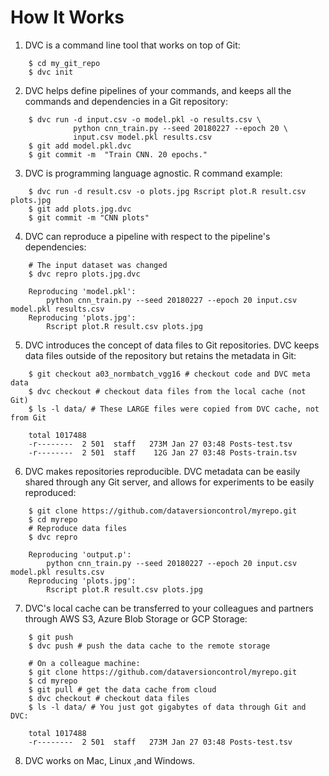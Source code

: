 # How It Works

1. DVC is a command line tool that works on top of Git:

```dvc
    $ cd my_git_repo
    $ dvc init
```

2. DVC helps define pipelines of your commands, and keeps all the commands and
   dependencies in a Git repository:

```dvc
    $ dvc run -d input.csv -o model.pkl -o results.csv \
              python cnn_train.py --seed 20180227 --epoch 20 \
              input.csv model.pkl results.csv
    $ git add model.pkl.dvc
    $ git commit -m  "Train CNN. 20 epochs."
```

3. DVC is programming language agnostic. R command example:

```dvc
    $ dvc run -d result.csv -o plots.jpg Rscript plot.R result.csv plots.jpg
    $ git add plots.jpg.dvc
    $ git commit -m "CNN plots"
```

4. DVC can reproduce a pipeline with respect to the pipeline's dependencies:

```dvc
    # The input dataset was changed
    $ dvc repro plots.jpg.dvc

    Reproducing 'model.pkl':
        python cnn_train.py --seed 20180227 --epoch 20 input.csv model.pkl results.csv
    Reproducing 'plots.jpg':
        Rscript plot.R result.csv plots.jpg
```

5. DVC introduces the concept of data files to Git repositories. DVC keeps data
   files outside of the repository but retains the metadata in Git:

```dvc
    $ git checkout a03_normbatch_vgg16 # checkout code and DVC meta data
    $ dvc checkout # checkout data files from the local cache (not Git)
    $ ls -l data/ # These LARGE files were copied from DVC cache, not from Git

    total 1017488
    -r--------  2 501  staff   273M Jan 27 03:48 Posts-test.tsv
    -r--------  2 501  staff    12G Jan 27 03:48 Posts-train.tsv
```

6. DVC makes repositories reproducible. DVC metadata can be easily shared
   through any Git server, and allows for experiments to be easily reproduced:

```dvc
    $ git clone https://github.com/dataversioncontrol/myrepo.git
    $ cd myrepo
    # Reproduce data files
    $ dvc repro

    Reproducing 'output.p':
        python cnn_train.py --seed 20180227 --epoch 20 input.csv model.pkl results.csv
    Reproducing 'plots.jpg':
        Rscript plot.R result.csv plots.jpg
```

7. DVC's local cache can be transferred to your colleagues and partners through
   AWS S3, Azure Blob Storage or GCP Storage:

```dvc
    $ git push
    $ dvc push # push the data cache to the remote storage

    # On a colleague machine:
    $ git clone https://github.com/dataversioncontrol/myrepo.git
    $ cd myrepo
    $ git pull # get the data cache from cloud
    $ dvc checkout # checkout data files
    $ ls -l data/ # You just got gigabytes of data through Git and DVC:

    total 1017488
    -r--------  2 501  staff   273M Jan 27 03:48 Posts-test.tsv
```

8. DVC works on Mac, Linux ,and Windows.
